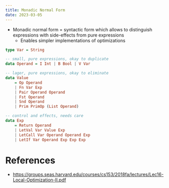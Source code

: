 ```yaml
---
title: Monadic Normal Form
date: 2023-03-05
---
```


- Monadic normal form = syntactic form which allows to distinguish expressions
  with side-effects from pure expressions
  - Enables simpler implementations of optimizations

```hs
type Var = String

-- small, pure expressions, okay to duplicate
data Operand = I Int | B Bool | V Var

-- lager, pure expressions, okay to eliminate
data Value
    = Op Operand
    | Fn Var Exp
    | Pair Operand Operand
    | Fst Operand
    | Snd Operand
    | Prim PrimOp (List Operand)

-- control and effects, needs care
data Exp
    = Return Operand
    | LetVal Var Value Exp
    | LetCall Var Operand Operand Exp
    | LetIf Var Operand Exp Exp Exp
```

# References

- https://groups.seas.harvard.edu/courses/cs153/2018fa/lectures/Lec16-Local-Optimization-II.pdf
